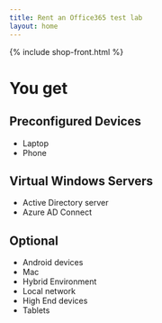 ```yaml
---
title: Rent an Office365 test lab
layout: home
---
```

 {% include shop-front.html %}

# You get
## Preconfigured Devices  
- Laptop 
- Phone

## Virtual Windows Servers
- Active Directory server
- Azure AD Connect

## Optional
- Android devices
- Mac
- Hybrid Environment
- Local network
- High End devices
- Tablets
